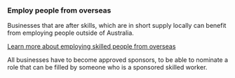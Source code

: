 ### Employ people from overseas

Businesses that are after skills, which are in short supply locally can benefit from employing people outside of Australia.

[Learn more about employing skilled people from overseas]()

All businesses have to become approved sponsors, to be able to nominate a role that can be filled by someone who is a sponsored skilled worker.